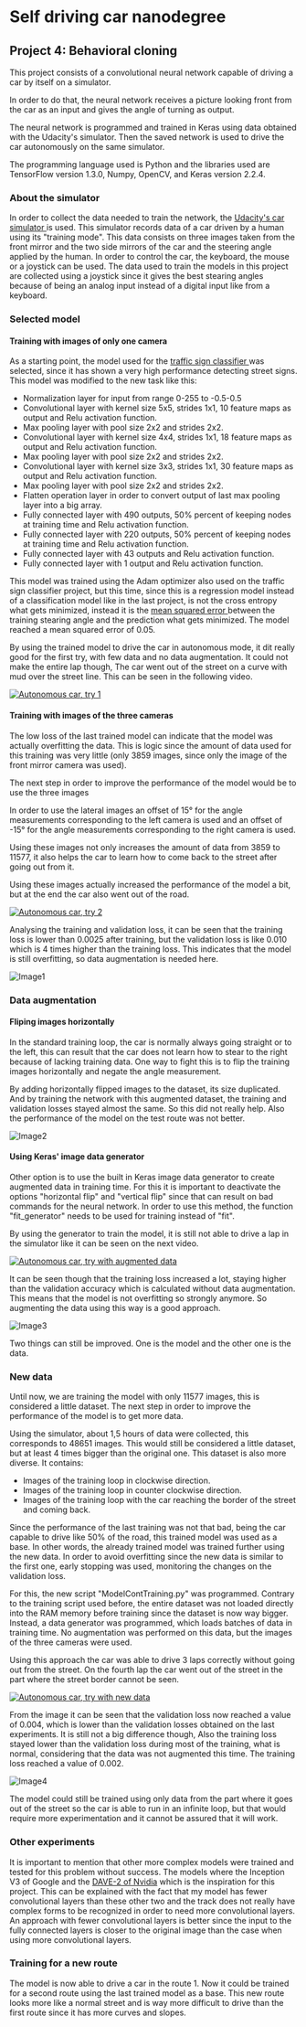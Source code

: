# Self driving car nanodegree

## Project 4: Behavioral cloning

This project consists of a convolutional neural network capable of driving a car by itself on a simulator. 

In order to do that, the neural network receives a picture looking front from the car as an input and gives the angle of turning as output. 

The neural network is programmed and trained in Keras  using data obtained with the Udacity's simulator. Then the saved network is used to drive the car autonomously on the same simulator. 

The programming language used is Python and the libraries used are TensorFlow version 1.3.0, Numpy, OpenCV, and Keras version 2.2.4.

### About the simulator

In order to collect the data needed to train the network, the [Udacity's car simulator ](https://github.com/udacity/self-driving-car-sim) is used. This simulator records data of a car driven by a human using its "training mode". This data consists on three images taken from the front mirror and the two side mirrors of the car and the steering angle applied by the human. In order to control the car, the keyboard, the mouse or a joystick can be used. The data used to train the models in this project are collected using a joystick since it gives the best stearing angles because of being an analog input instead of a digital input like from a keyboard.

### Selected model

#### Training with images of only one camera

As a starting point, the model used for the [traffic sign classifier ](https://github.com/EarendilAvari/SDCND_Traffic_Sign_Classifier) was selected, since it has shown a very high performance detecting street signs. This model was modified to the new task like this:

- Normalization layer for input from range 0-255 to -0.5-0.5
- Convolutional layer with kernel size 5x5, strides 1x1, 10 feature maps as output and Relu activation function.
- Max pooling layer with pool size 2x2 and strides 2x2.
- Convolutional layer with kernel size 4x4, strides 1x1, 18 feature maps as output and Relu activation function.
- Max pooling layer with pool size 2x2 and strides 2x2.
- Convolutional layer with kernel size 3x3, strides 1x1, 30 feature maps as output and Relu activation function.
- Max pooling layer with pool size 2x2 and strides 2x2.
- Flatten operation layer in order to convert output of last max pooling layer into a big array.
- Fully connected layer with 490 outputs, 50% percent of keeping nodes at training time and Relu activation function.
- Fully connected layer with 220 outputs, 50% percent of keeping nodes at training time and Relu activation function.
- Fully connected layer with 43 outputs and Relu activation function.
- Fully connected layer with 1 output and Relu activation function.

This model was trained using the Adam optimizer also used on the traffic sign classifier project, but this time, since this is a regression model instead of a classification model like in the last project, is not the cross entropy what gets minimized, instead it is the [mean squared error ](https://en.wikipedia.org/wiki/Mean_squared_error) between the training stearing angle and the prediction what gets minimized. The model reached a mean squared error of 0.05.

By using the trained model to drive the car in autonomous mode, it dit really good for the first try, with few data and no data augmentation. It could not make the entire lap though, The car went out of the street on a curve with mud over the street line.  This can be seen in the following video.

[![Autonomous car, try 1](https://i.imgur.com/aR3TV6A.png)](https://www.youtube.com/watch?v=8-T4qriTvCE "Autonomous car, try 1")

#### Training with images of the three cameras

The low loss of the last trained model can indicate that the model was actually overfitting the data. This is logic since the amount of data used for this training was very little (only 3859 images, since only the image of the front mirror camera was used).

The next step in order to improve the performance of the model would be to use the three images

In order to use the lateral images an offset of 15° for the angle measurements corresponding to the left camera is used and an offset of -15° for the angle measurements corresponding to the right camera is used. 

Using these images not only increases the amount of data from 3859 to 11577, it also helps the car to learn how to come back to the street after going out from it.

Using these images actually increased the performance of the model a bit, but at the end the car also went out of the road.

[![Autonomous car, try 2](https://i.imgur.com/S7PBb26.jpg)](https://www.youtube.com/watch?v=8Heo4AqVRbc "Autonomous car, try 2")

Analysing the training and validation loss, it can be seen that the training loss is lower than 0.0025 after training, but the validation loss is like 0.010 which is 4 times higher than the training loss. This indicates that the model is still overfitting, so data augmentation is needed here.

![ Image1](./ImgsReport/01_TrainingLossBatches3Cams.png  "TrainingData3Cameras")

### Data augmentation

#### Fliping images horizontally

In the standard training loop, the car is normally always going straight or to the left, this can result that the car does not learn how to stear to the right because of lacking training data. One way to fight this is to flip the training images horizontally and negate the angle measurement.

By adding horizontally flipped images to the dataset, its size duplicated. And by training the network with this augmented dataset, the training and validation losses stayed almost the same. So this did not really help. Also the performance of the model on the test route was not better.  

![ Image2](./ImgsReport/02_TrainingLossBatchesFlippedImages.png  "TrainingDataFlippedImages")


#### Using Keras' image data generator

Other option is to use the built in Keras image data generator to create augmented data in training time. For this it is important to deactivate the options "horizontal flip" and "vertical flip" since that can result on bad commands for the neural network. In order to use this method, the function "fit_generator" needs to be used for training instead of "fit".

By using the generator to train the model, it is still not able to drive a lap in the simulator like it can be seen on the next video.

[![Autonomous car, try with augmented data](https://i.imgur.com/acV8zfl.jpg)](https://www.youtube.com/watch?v=HHQeYbk3iK0 "Autonomous car, try with augmented data")

It can be seen though that the training loss increased a lot, staying higher than the validation accuracy which is calculated without data augmentation. This means that the model is not overfitting so strongly anymore. So augmenting the data using this way is a good approach.

![ Image3](./ImgsReport/03_TrainingLossAugmentedImages.png  "TrainingDataAugmentedImages")

Two things can still be improved. One is the model and the other one is the data. 

### New data

Until now, we are training the model with only 11577 images, this is considered a little dataset. The next step in order to improve the performance of the model is to get more data. 

Using the simulator, about 1,5 hours of data were collected, this corresponds to 48651 images. This would still be considered a little dataset, but at least 4 times bigger than the original one. This dataset is also more diverse. It contains:
- Images of the training loop in clockwise direction.
- Images of the training loop in counter clockwise direction.
- Images of the training loop with the car reaching the border of the street and coming back.

Since the performance of the last training was not that bad, being the car capable to drive like 50% of the road, this trained model was used as a base. In other words, the already trained model was trained further using the new data. In order to avoid overfitting since the new data is similar to the first one, early stopping was used, monitoring the changes on the validation loss.

For this, the new script "ModelContTraining.py" was programmed. Contrary to the training script used before, the entire dataset was not loaded directly into the RAM memory before training since the dataset is now way bigger. Instead, a data generator was programmed, which loads batches of data in training time. No augmentation was performed on this data, but the images of the three cameras were used.

Using this approach the car was able to drive 3 laps correctly without going out from the street. On the fourth lap the car went out of the street in the part where the street border cannot be seen.

[![Autonomous car, try with new data](https://i.imgur.com/ERFYOSU.jpg)](https://www.youtube.com/watch?v=nVgSUO4TSx4& "Autonomous car, try with new data")

From the image it can be seen that the validation loss now reached a value of 0.004, which is lower than the validation losses obtained on the last experiments. It is still not a big difference though, Also the training loss stayed lower than the validation loss during most of the training, what is normal, considering that the data was not augmented this time. The training loss reached a value of 0.002. 

![ Image4](./ImgsReport/05_TrainingLossMoreData.png  "TrainingDataMoreData")

The model could still be trained using only data from the part where it goes out of the street so the car is able to run in an infinite loop, but that would require more experimentation and it cannot be assured that it will work.

### Other experiments

It is important to mention that other more complex models were trained and tested for this problem without success. The models where the Inception V3 of Google and the [DAVE-2 of Nvidia](https://images.nvidia.com/content/tegra/automotive/images/2016/solutions/pdf/end-to-end-dl-using-px.pdf) which is the inspiration for this project. This can be explained with the fact that my model has fewer convolutional layers than these other two and the track does not really have complex forms to be recognized in order to need more convolutional layers. An approach with fewer convolutional layers is better since the input to the fully connected layers is closer to the original image than the case when using more convolutional layers.

### Training for a new route

The model is now able to drive a car in the route 1. Now it could be trained for a second route using the last trained model as a base. This new route looks more like a normal street and is way more difficult to drive than the first route since it has more curves and slopes. 







 






